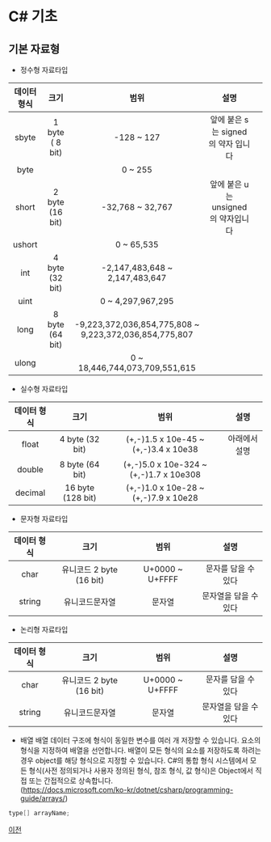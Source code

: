 # C# 기초

## 기본 자료형
- 정수형 자료타입

| 데이터 형식 |       크기      |                          범위                          |                 설명                |   |
|:-----------:|:---------------:|:------------------------------------------------------:|:-----------------------------------:|---|
|    sbyte    | 1 byte ( 8 bit) |                       -128 ~ 127                       |  앞에 붙은 s는 signed의 약자 입니다 |   |
|     byte    |                 |                         0 ~ 255                        |                                     |   |
|    short    | 2 byte (16 bit) |                    -32,768 ~ 32,767                    | 앞에 붙은 u는 unsigned의 약자입니다 |   |
|    ushort   |                 |                       0 ~ 65,535                       |                                     |   |
|     int     | 4 byte (32 bit) |             -2,147,483,648 ~ 2,147,483,647             |                                     |   |
|     uint    |                 |                    0 ~ 4,297,967,295                   |                                     |   |
|     long    | 8 byte (64 bit) | -9,223,372,036,854,775,808 ~ 9,223,372,036,854,775,807 |                                     |   |
|    ulong    |                 |             0 ~ 18,446,744,073,709,551,615             |                                     |   |

- 실수형 자료타입

| 데이터 형식 |        크기       |                   범위                  |      설명     |
|:-----------:|:-----------------:|:---------------------------------------:|:-------------:|
|    float    |  4 byte (32 bit)  |  (+,-)1.5 x 10e-45 ~ (+,-)3.4 x 10e38   | 아래에서 설명 |
|    double   |  8 byte (64 bit)  | (+,-)5.0 x 10e-324 ~ (+,-)1.7 x 10e308  |               |
|   decimal   | 16 byte (128 bit) |  (+,-)1.0 x 10e-28 ~ (+,-)7.9 x 10e28   |               |

- 문자형 자료타입

| 데이터 형식 |           크기           |       범위      |          설명         |
|:-----------:|:------------------------:|:---------------:|:---------------------:|
|     char    | 유니코드 2 byte (16 bit) | U+0000 ~ U+FFFF |  문자를 담을 수 있다  |
|    string   |      유니코드문자열      |      문자열     | 문자열을 담을 수 있다 |

- 논리형 자료타입

| 데이터 형식 |           크기           |       범위      |          설명         |
|:-----------:|:------------------------:|:---------------:|:---------------------:|
|     char    | 유니코드 2 byte (16 bit) | U+0000 ~ U+FFFF |  문자를 담을 수 있다  |
|    string   |      유니코드문자열      |      문자열     | 문자열을 담을 수 있다 |

- 배열
배열 데이터 구조에 형식이 동일한 변수를 여러 개 저장할 수 있습니다. 요소의 형식을 지정하여 배열을 선언합니다. 
배열이 모든 형식의 요소를 저장하도록 하려는 경우 object를 해당 형식으로 지정할 수 있습니다. 
C#의 통합 형식 시스템에서 모든 형식(사전 정의되거나 사용자 정의된 형식, 참조 형식, 값 형식)은 Object에서 직접 또는 간접적으로 상속합니다.</br>
(https://docs.microsoft.com/ko-kr/dotnet/csharp/programming-guide/arrays/)
```csharp
type[] arrayName;
```
[이전](https://github.com/1994wjdwodbs/StudyCSharp21)
